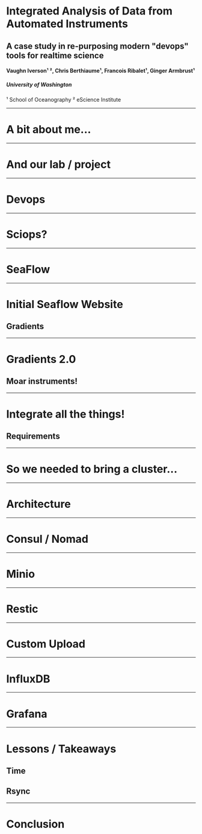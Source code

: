 <!-- $theme: default -->
<!-- page_number: true -->
<!-- $size: 16:9 -->

# Integrated Analysis of Data from Automated Instruments

## A case study in re-purposing modern "devops" tools for realtime science

#### Vaughn Iverson¹ ², Chris Berthiaume¹, Francois Ribalet¹, Ginger Armbrust¹ 
##### University of Washington
¹ School of Oceanography
² eScience Institute

---

# A bit about me...

---

# And our lab / project

---

# Devops

---

# Sciops?

---

# SeaFlow

---

# Initial Seaflow Website

## Gradients

---

# Gradients 2.0

## Moar instruments!

---

# Integrate all the things!

## Requirements

---

# So we needed to bring a cluster...

---

# Architecture

---

# Consul / Nomad

---

# Minio

---

# Restic

---

# Custom Upload

---

# InfluxDB

---

# Grafana

---

# Lessons / Takeaways

## Time

## Rsync

---

# Conclusion